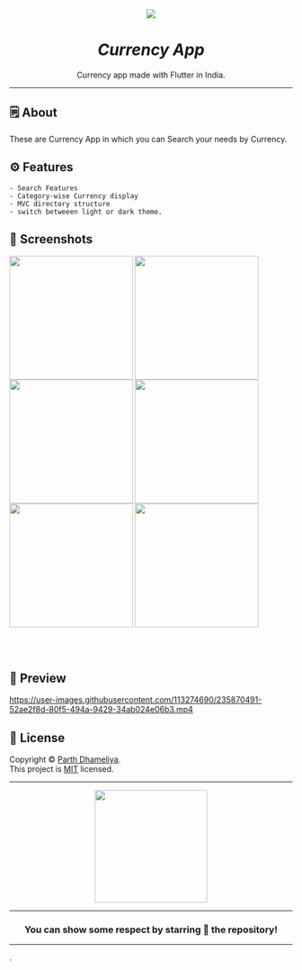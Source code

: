 <div align="center">

<img src="https://user-images.githubusercontent.com/113274690/235862626-5fa19b62-2827-4b21-9300-37222f4652b3.png">


# *Currency App*
Currency app made with Flutter in India.

---

</div>


## 🗒 About

These are Currency App in which you can Search your needs by Currency.

## ⚙️ Features

    - Search Features
    - Category-wise Currency display
    - MVC directory structure
    - switch betweeen light or dark theme.
    
## 📲 Screenshots


<img align="left" src="https://user-images.githubusercontent.com/113274690/235864017-8946e515-9295-47c3-a692-eba071296151.jpeg" width="220px">

<img align="left" src="https://user-images.githubusercontent.com/113274690/235864312-1b9f2276-8585-4143-ae83-b6512d090523.jpeg" width="220px">

<img align="left" src="https://user-images.githubusercontent.com/113274690/235864519-803b193c-4421-4b94-b0e3-9318f66b54c6.jpeg" width="220px">

<img align="left" src="https://user-images.githubusercontent.com/113274690/235864634-6eb21940-f696-497c-9572-3adb6229444c.jpeg" width="220px">

<img align="left" src="https://user-images.githubusercontent.com/113274690/235865265-7d294856-abf9-4b62-b66d-1dfc3569b903.jpeg" width="220px">

<img  src="https://user-images.githubusercontent.com/113274690/235865497-7f650c91-4df1-4c09-9d0e-a7ad6fc4260e.jpeg" width="220px">



<br><br>

## 📲 Preview


https://user-images.githubusercontent.com/113274690/235870491-52ae2f8d-80f5-494a-9429-34ab024e06b3.mp4


## 📝 License

Copyright © [Parth Dhameliya](https://github.com/Parth824). <br>
This project is [MIT](License.md) licensed.

---
<div align="center">


<img src="https://user-images.githubusercontent.com/113274690/235862823-022c3d5c-0d73-4ed6-8b9c-1618dd899c65.png" width="200px" height="200px">
  
---

### You can show some respect by starring 🌟 the repository!
---

</div>.
